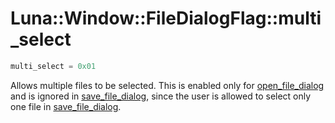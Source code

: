 # Luna::Window::FileDialogFlag::multi_select

```c++
multi_select = 0x01
```

Allows multiple files to be selected. This is enabled only for [open_file_dialog](group___window_1ga090a80d0fbe050bb81bae074bea0c869.md) and is ignored in [save_file_dialog](group___window_1gad8f4c7a59e964d2292892c0040bc2573.md), since the user is allowed to select only one file in [save_file_dialog](group___window_1gad8f4c7a59e964d2292892c0040bc2573.md). 

